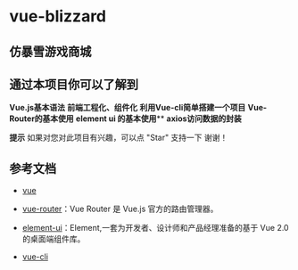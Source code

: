 # vue-blizzard

## 仿暴雪游戏商城


## 通过本项目你可以了解到
**Vue.js基本语法**
**前端工程化、组件化**
**利用Vue-cli简单搭建一个项目**
**Vue-Router的基本使用**
**element ui 的基本使用****
**axios访问数据的封装**


**提示** 如果对您对此项目有兴趣，可以点 "Star" 支持一下 谢谢！


## 参考文档

- [vue](https://cn.vuejs.org/v2/guide/installation.html#Vue-Devtools)
 
- [vue-router](https://router.vuejs.org/zh/)：Vue Router 是 Vue.js 官方的路由管理器。

- [element-ui](https://element.eleme.io/#/zh-CN)：Element,一套为开发者、设计师和产品经理准备的基于 Vue 2.0 的桌面端组件库。
 
- [vue-cli](https://cli.vuejs.org/zh/guide/)


